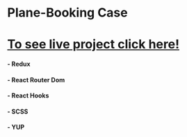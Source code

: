 # Plane-Booking Case

 # [To see live project click here!](https://anilcosarss-booking.surge.sh/)


#### - Redux
#### - React Router Dom
#### - React Hooks
#### - SCSS
#### - YUP


